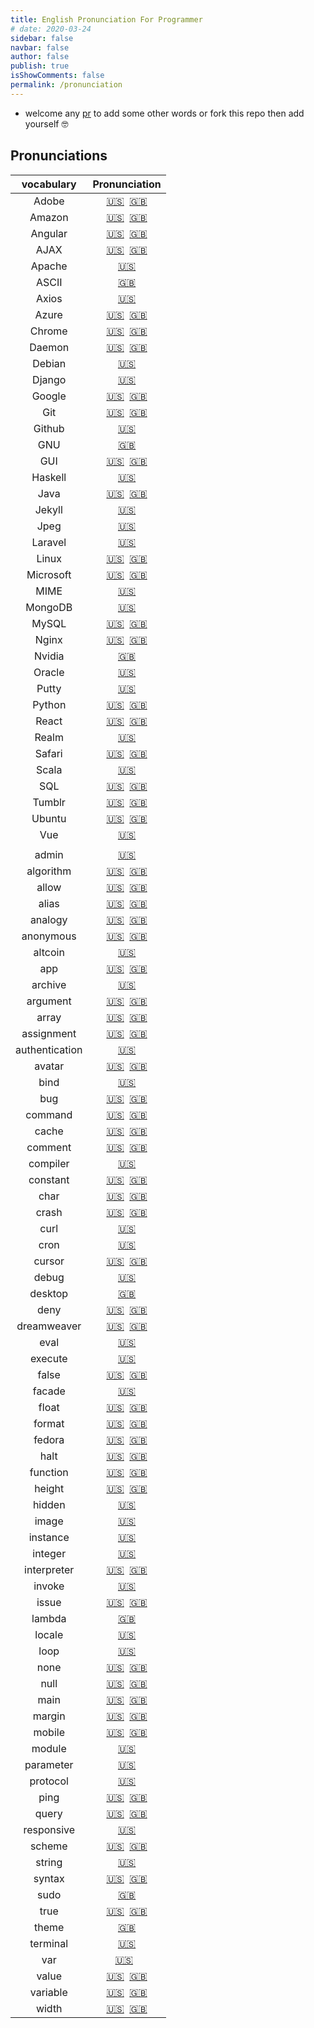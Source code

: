 ```yaml
---
title: English Pronunciation For Programmer
# date: 2020-03-24
sidebar: false
navbar: false
author: false
publish: true
isShowComments: false
permalink: /pronunciation
---
```


- welcome any [pr](https://github.com/xyyolab/english-pronunciation-for-programmer/pulls) to add some other words or fork this repo then add yourself 🤓

## Pronunciations

|   vocabulary   |                                                                                 Pronunciation                                                                                 |
| :------------: | :---------------------------------------------------------------------------------------------------------------------------------------------------------------------------: |
|     Adobe      |     [🇺🇸](https://audio00.forvo.com/audios/mp3/4/q/4q_9032095_39_793_486753.mp3)&nbsp;&nbsp;[🇬🇧](https://audio00.forvo.com/audios/mp3/o/h/oh_8976924_39_793_22709.mp3)     |
|     Amazon     |       [🇺🇸](https://audio00.forvo.com/audios/mp3/5/m/5m_8971513_39_704_1.mp3)&nbsp;&nbsp;[🇬🇧](https://audio00.forvo.com/audios/mp3/8/t/8t_8976924_39_704_22739.mp3)        |
|    Angular     | [🇺🇸](https://audio00.forvo.com/audios/mp3/d/r/dr_8971826_39_430437_170186.mp3)&nbsp;&nbsp;[🇬🇧](https://audio00.forvo.com/audios/mp3/v/9/v9_8981864_39_430437_681666.mp3)  |
|      AJAX      |           [🇺🇸](https://audio00.forvo.com/audios/mp3/j/m/jm_9857836_39_739.mp3)&nbsp;&nbsp;[🇬🇧](https://audio00.forvo.com/audios/mp3/b/s/bs_9449438_39_739.mp3)            |
|     Apache     |                                                   [🇺🇸](https://audio00.forvo.com/audios/mp3/0/q/0q_9391168_39_70766.mp3)                                                    |
|     ASCII      |                                                 [🇬🇧](https://audio00.forvo.com/audios/mp3/a/l/al_9058719_39_22_1877540.mp3)                                                 |
|     Axios      |                                                  [🇺🇸](https://audio00.forvo.com/audios/mp3/c/s/cs_9031893_39_5458872.mp3)                                                   |
|     Azure      |  [🇺🇸](https://audio00.forvo.com/audios/mp3/7/n/7n_8979744_39_11528_108550.mp3)&nbsp;&nbsp;[🇬🇧](https://audio00.forvo.com/audios/mp3/t/d/td_8986016_39_11528_133203.mp3)   |
|     Chrome     | [🇺🇸](https://audio00.forvo.com/audios/mp3/4/n/4n_9004571_39_283929_681213.mp3)&nbsp;&nbsp;[🇬🇧](https://audio00.forvo.com/audios/mp3/h/3/h3_9189479_39_283929_1132930.mp3) |
|     Daemon     |        [🇺🇸](https://audio00.forvo.com/audios/mp3/8/t/8t_9487568_39_213312.mp3)&nbsp;&nbsp;[🇬🇧](https://audio00.forvo.com/audios/mp3/z/v/zv_9449438_39_213312.mp3)         |
|     Debian     |                                                   [🇺🇸](https://audio00.forvo.com/audios/mp3/0/e/0e_9008060_39_12007.mp3)                                                    |
|     Django     |                                               [🇺🇸](https://audio00.forvo.com/audios/mp3/5/p/5p_8986237_39_383395_117451.mp3)                                                |
|     Google     |      [🇺🇸](https://audio00.forvo.com/audios/mp3/h/l/hl_8988299_39_4_150966.mp3)&nbsp;&nbsp;[🇬🇧](https://audio00.forvo.com/audios/mp3/t/r/tr_8976924_39_4_997404.mp3)       |
|      Git       |    [🇺🇸](https://audio00.forvo.com/audios/mp3/f/z/fz_9024049_39_757596_1.mp3)&nbsp;&nbsp;[🇬🇧](https://audio00.forvo.com/audios/mp3/o/t/ot_9062380_39_757596_467326.mp3)    |
|     Github     |                                                 [🇺🇸](https://audio00.forvo.com/audios/mp3/h/p/hp_9215048_39_1902840_1.mp3)                                                  |
|      GNU       |                                                [🇬🇧](https://audio00.forvo.com/audios/mp3/q/9/q9_8976924_39_120182_51161.mp3)                                                |
|      GUI       |     [🇺🇸](https://audio00.forvo.com/audios/mp3/8/d/8d_8971626_39_2190_2349.mp3)&nbsp;&nbsp;[🇬🇧](https://audio00.forvo.com/audios/mp3/g/6/g6_8972638_39_2190_4873.mp3)      |
|    Haskell     |                                                   [🇺🇸](https://audio00.forvo.com/audios/mp3/9/h/9h_9419905_39_513410.mp3)                                                   |
|      Java      |     [🇺🇸](https://audio00.forvo.com/audios/mp3/2/i/2i_8990102_39_5003_1.mp3)&nbsp;&nbsp;[🇬🇧](https://audio00.forvo.com/audios/mp3/e/6/e6_9289988_39_5003_1882114.mp3)      |
|     Jekyll     |                                                  [🇺🇸](https://audio00.forvo.com/audios/mp3/a/v/av_9875260_39_6036948.mp3)                                                   |
|      Jpeg      |                                                   [🇺🇸](https://audio00.forvo.com/audios/mp3/x/a/xa_8971534_39_1759_1.mp3)                                                   |
|    Laravel     |                                                 [🇺🇸](https://audio00.forvo.com/audios/mp3/l/z/lz_9294055_39_2289308_1.mp3)                                                  |
|     Linux      |     [🇺🇸](https://audio00.forvo.com/audios/mp3/j/p/jp_8971657_39_1187_846.mp3)&nbsp;&nbsp;[🇬🇧](https://audio00.forvo.com/audios/mp3/s/z/sz_8998931_39_1187_226489.mp3)     |
|   Microsoft    |      [🇺🇸](https://audio00.forvo.com/audios/mp3/7/x/7x_8973348_39_50_2901.mp3)&nbsp;&nbsp;[🇬🇧](https://audio00.forvo.com/audios/mp3/e/q/eq_9046708_39_50_167298.mp3)       |
|      MIME      |                                                  [🇺🇸](https://audio00.forvo.com/audios/mp3/s/r/sr_8992439_39_593622_1.mp3)                                                  |
|    MongoDB     |                                                  [🇺🇸](https://audio00.forvo.com/audios/mp3/q/4/q4_9487292_39_3719933.mp3)                                                   |
|     MySQL      |        [🇺🇸](https://audio00.forvo.com/audios/mp3/3/b/3b_8971580_39_1501_1212.mp3)&nbsp;&nbsp;[🇬🇧](https://audio00.forvo.com/audios/mp3/w/u/wu_9311056_39_1501.mp3)        |
|     Nginx      |       [🇺🇸](https://audio00.forvo.com/audios/mp3/7/w/7w_9761400_39_518805.mp3)&nbsp;&nbsp;[🇬🇧](https://audio00.forvo.com/audios/mp3/6/h/6h_8998052_39_518805_1.mp3)        |
|     Nvidia     |                                                 [🇬🇧](https://audio00.forvo.com/audios/mp3/0/w/0w_8971576_39_2935_4867.mp3)                                                  |
|     Oracle     |                                                   [🇺🇸](https://audio00.forvo.com/audios/mp3/p/k/pk_9567265_39_70763.mp3)                                                    |
|     Putty      |                                                  [🇺🇸](https://audio00.forvo.com/audios/mp3/9/e/9e_8997694_39_829948_1.mp3)                                                  |
|     Python     |      [🇺🇸](https://audio00.forvo.com/audios/mp3/i/i/ii_8971936_39_4516_1.mp3)&nbsp;&nbsp;[🇬🇧](https://audio00.forvo.com/audios/mp3/l/g/lg_8973617_39_4516_271235.mp3)      |
|     React      |      [🇺🇸](https://audio00.forvo.com/audios/mp3/3/b/3b_9489114_39_1265494.mp3)&nbsp;&nbsp;[🇬🇧](https://audio00.forvo.com/audios/mp3/p/w/pw_9105164_39_1265494_1.mp3)       |
|     Realm      |                                                  [🇺🇸](https://audio00.forvo.com/audios/mp3/6/6/66_8974169_39_69390_1.mp3)                                                   |
|     Safari     |        [🇺🇸](https://audio00.forvo.com/audios/mp3/2/4/24_9508368_39_64900.mp3)&nbsp;&nbsp;[🇬🇧](https://audio00.forvo.com/audios/mp3/w/l/wl_8973277_39_64900_1.mp3)         |
|     Scala      |                                                   [🇺🇸](https://audio00.forvo.com/audios/mp3/1/k/1k_9540499_39_395258.mp3)                                                   |
|      SQL       |    [🇺🇸](https://audio00.forvo.com/audios/mp3/p/i/pi_9033728_39_16_1873617.mp3)&nbsp;&nbsp;[🇬🇧](https://audio00.forvo.com/audios/mp3/b/0/b0_9237650_39_16_1897767.mp3)     |
|     Tumblr     |  [🇺🇸](https://audio00.forvo.com/audios/mp3/k/q/kq_9046008_39_17108_17030.mp3)&nbsp;&nbsp;[🇬🇧](https://audio00.forvo.com/audios/mp3/o/4/o4_9065958_39_17108_1319559.mp3)   |
|     Ubuntu     |     [🇺🇸](https://audio00.forvo.com/audios/mp3/3/2/32_8971536_39_1644_3471.mp3)&nbsp;&nbsp;[🇬🇧](https://audio00.forvo.com/audios/mp3/w/9/w9_8971576_39_1644_1560.mp3)      |
|      Vue       |                                                 [🇺🇸](https://audio00.forvo.com/audios/mp3/s/c/sc_9043306_39_1313693_1.mp3)                                                  |
|                |                                                                                                                                                                               |
|     admin      |                                                  [🇺🇸](https://audio00.forvo.com/audios/mp3/8/7/87_8980514_39_383437_1.mp3)                                                  |
|   algorithm    |     [🇺🇸](https://audio00.forvo.com/audios/mp3/8/q/8q_8973400_39_33777_1.mp3)&nbsp;&nbsp;[🇬🇧](https://audio00.forvo.com/audios/mp3/e/p/ep_9011269_39_33777_316190.mp3)     |
|     allow      |      [🇺🇸](https://audio00.forvo.com/audios/mp3/n/n/nn_9187295_39_1230.mp3)&nbsp;&nbsp;[🇬🇧](https://audio00.forvo.com/audios/mp3/8/5/85_9269045_39_1230_1377229.mp3)       |
|     alias      |       [🇺🇸](https://audio00.forvo.com/audios/mp3/s/1/s1_8979569_39_1363_13089.mp3)&nbsp;&nbsp;[🇬🇧](https://audio00.forvo.com/audios/mp3/p/p/pp_9489960_39_1363.mp3)        |
|    analogy     |    [🇺🇸](https://audio00.forvo.com/audios/mp3/c/n/cn_8979744_39_376126_1.mp3)&nbsp;&nbsp;[🇬🇧](https://audio00.forvo.com/audios/mp3/7/k/7k_8981864_39_376126_106657.mp3)    |
|   anonymous    |  [🇺🇸](https://audio00.forvo.com/audios/mp3/a/n/an_8973400_39_20639_17640.mp3)&nbsp;&nbsp;[🇬🇧](https://audio00.forvo.com/audios/mp3/k/9/k9_8981864_39_20639_1967394.mp3)   |
|    altcoin     |                 [🇺🇸](https://translate.google.com/translate_tts?ie=UTF-8&q=altcoin&tl=en&total=1&idx=0&textlen=7&tk=386102.220173&client=webapp&prev=input)                 |
|      app       |     [🇺🇸](https://audio00.forvo.com/audios/mp3/x/m/xm_9443603_39_649826.mp3)&nbsp;&nbsp;[🇬🇧](https://audio00.forvo.com/audios/mp3/l/2/l2_9022995_39_649826_396882.mp3)     |
|    archive     |                                                    [🇺🇸](https://audio00.forvo.com/audios/mp3/0/1/01_9522357_39_4312.mp3)                                                    |
|    argument    |         [🇺🇸](https://audio00.forvo.com/audios/mp3/t/1/t1_9261923_39_23633.mp3)&nbsp;&nbsp;[🇬🇧](https://audio00.forvo.com/audios/mp3/l/x/lx_9045056_39_23633.mp3)          |
|     array      |       [🇺🇸](https://audio00.forvo.com/audios/mp3/q/y/qy_9528854_39_325254.mp3)&nbsp;&nbsp;[🇬🇧](https://audio00.forvo.com/audios/mp3/g/a/ga_8978924_39_325254_1.mp3)        |
|   assignment   |       [🇺🇸](https://audio00.forvo.com/audios/mp3/j/w/jw_9233607_39_451358.mp3)&nbsp;&nbsp;[🇬🇧](https://audio00.forvo.com/audios/mp3/1/6/16_8981864_39_451358_1.mp3)        |
| authentication |                                                  [🇺🇸](https://audio00.forvo.com/audios/mp3/q/8/q8_8985614_39_429927_1.mp3)                                                  |
|     avatar     | [🇺🇸](https://audio00.forvo.com/audios/mp3/4/0/40_9100838_39_30742_1060994.mp3)&nbsp;&nbsp;[🇬🇧](https://audio00.forvo.com/audios/mp3/l/3/l3_9242900_39_30742_1719668.mp3)  |
|      bind      |                                                  [🇺🇸](https://audio00.forvo.com/audios/mp3/e/5/e5_8976598_39_381342_1.mp3)                                                  |
|      bug       |       [🇺🇸](https://audio00.forvo.com/audios/mp3/q/u/qu_8982096_39_399070_1.mp3)&nbsp;&nbsp;[🇬🇧](https://audio00.forvo.com/audios/mp3/3/u/3u_9417657_39_399070.mp3)        |
|    command     |        [🇺🇸](https://audio00.forvo.com/audios/mp3/q/s/qs_9396045_39_320437.mp3)&nbsp;&nbsp;[🇬🇧](https://audio00.forvo.com/audios/mp3/0/a/0a_8981864_39_320437.mp3)         |
|     cache      |         [🇺🇸](https://audio00.forvo.com/audios/mp3/p/z/pz_8971626_39_2049_1.mp3)&nbsp;&nbsp;[🇬🇧](https://audio00.forvo.com/audios/mp3/q/9/q9_9840817_39_2049.mp3)          |
|    comment     |      [🇺🇸](https://audio00.forvo.com/audios/mp3/p/7/p7_9468620_39_63081.mp3)&nbsp;&nbsp;[🇬🇧](https://audio00.forvo.com/audios/mp3/b/9/b9_8981864_39_63081_131223.mp3)      |
|    compiler    |                                               [🇺🇸](https://audio00.forvo.com/audios/mp3/6/u/6u_8985614_39_415708_226474.mp3)                                                |
|    constant    |  [🇺🇸](https://audio00.forvo.com/audios/mp3/s/o/so_9077867_39_69508_824677.mp3)&nbsp;&nbsp;[🇬🇧](https://audio00.forvo.com/audios/mp3/m/8/m8_8981864_39_69508_1693063.mp3)  |
|      char      |        [🇺🇸](https://audio00.forvo.com/mp3/9664242/39/9664242_39_4958293.mp3)&nbsp;&nbsp;[🇬🇧](https://audio00.forvo.com/audios/mp3/0/g/0g_8976924_39_298005_1.mp3)         |
|     crash      |       [🇺🇸](https://audio00.forvo.com/audios/mp3/j/g/jg_9437970_39_317993.mp3)&nbsp;&nbsp;[🇬🇧](https://audio00.forvo.com/audios/mp3/f/g/fg_8976924_39_317993_1.mp3)        |
|      curl      |                                                  [🇺🇸](https://audio00.forvo.com/audios/mp3/p/d/pd_8985614_39_462526_1.mp3)                                                  |
|      cron      |                  [🇺🇸](https://translate.google.com/translate_tts?ie=UTF-8&q=cron&tl=en&total=1&idx=0&textlen=4&tk=853007.769076&client=webapp&prev=input)                   |
|     cursor     |       [🇺🇸](https://audio00.forvo.com/audios/mp3/c/7/c7_9454262_39_7702.mp3)&nbsp;&nbsp;[🇬🇧](https://audio00.forvo.com/audios/mp3/b/q/bq_9189479_39_7702_760155.mp3)       |
|     debug      |                                                  [🇺🇸](https://audio00.forvo.com/audios/mp3/o/x/ox_9002322_39_550002_1.mp3)                                                  |
|    desktop     |                                                [🇬🇧](https://audio00.forvo.com/audios/mp3/o/b/ob_8981864_39_30783_19653.mp3)                                                 |
|      deny      | [🇺🇸](https://audio00.forvo.com/audios/mp3/o/e/oe_8986016_39_411268_160160.mp3)&nbsp;&nbsp;[🇬🇧](https://audio00.forvo.com/audios/mp3/2/h/2h_8986237_39_411268_163274.mp3)  |
|  dreamweaver   |     [🇺🇸](https://audio00.forvo.com/audios/mp3/c/x/cx_8975972_39_286663.mp3)&nbsp;&nbsp;[🇬🇧](https://audio00.forvo.com/audios/mp3/y/r/yr_8976924_39_286663_44737.mp3)      |
|      eval      |                                                  [🇺🇸](https://audio00.forvo.com/audios/mp3/k/5/k5_9373812_39_3084067.mp3)                                                   |
|    execute     |                                                [🇺🇸](https://audio00.forvo.com/audios/mp3/u/i/ui_9098832_39_15118_14590.mp3)                                                 |
|     false      |     [🇺🇸](https://audio00.forvo.com/audios/mp3/3/j/3j_8979661_39_330974_1.mp3)&nbsp;&nbsp;[🇬🇧](https://audio00.forvo.com/audios/mp3/s/q/sq_8981864_39_14762_14431.mp3)     |
|     facade     |                                                  [🇺🇸](https://audio00.forvo.com/audios/mp3/5/6/56_9607240_39_5301033.mp3)                                                   |
|     float      |     [🇺🇸](https://audio00.forvo.com/audios/mp3/2/d/2d_9611797_39_285724.mp3)&nbsp;&nbsp;[🇬🇧](https://audio00.forvo.com/audios/mp3/z/a/za_8981864_39_285724_42606.mp3)      |
|     format     |  [🇺🇸](https://audio00.forvo.com/audios/mp3/h/o/ho_8979512_39_26785_114365.mp3)&nbsp;&nbsp;[🇬🇧](https://audio00.forvo.com/audios/mp3/b/l/bl_8981864_39_26785_620266.mp3)   |
|     fedora     |  [🇺🇸](https://audio00.forvo.com/audios/mp3/9/y/9y_9020859_39_12012_385391.mp3)&nbsp;&nbsp;[🇬🇧](https://audio00.forvo.com/audios/mp3/k/m/km_8981864_39_12012_385424.mp3)   |
|      halt      |     [🇺🇸](https://audio00.forvo.com/audios/mp3/i/f/if_8985614_39_23241_125242.mp3)&nbsp;&nbsp;[🇬🇧](https://audio00.forvo.com/audios/mp3/5/5/55_9583261_39_4451180.mp3)     |
|    function    |       [🇺🇸](https://audio00.forvo.com/audios/mp3/4/8/48_8979661_39_330956_1.mp3)&nbsp;&nbsp;[🇬🇧](https://audio00.forvo.com/audios/mp3/c/u/cu_9320779_39_330956.mp3)        |
|     height     |      [🇺🇸](https://audio00.forvo.com/audios/mp3/n/v/nv_9054385_39_14763_14409.mp3)&nbsp;&nbsp;[🇬🇧](https://audio00.forvo.com/audios/mp3/d/s/ds_9606133_39_14763.mp3)       |
|     hidden     |                                                     [🇺🇸](https://audio00.forvo.com/mp3/9487568/39/9487568_39_12602.mp3)                                                     |
|     image      |                                                [🇺🇸](https://audio00.forvo.com/audios/mp3/7/z/7z_8986237_39_1090_427313.mp3)                                                 |
|    instance    |                                                    [🇺🇸](https://audio00.forvo.com/mp3/9487568/39/9487568_39_373938.mp3)                                                     |
|    integer     |                                                   [🇺🇸](https://audio00.forvo.com/audios/mp3/g/z/gz_8975595_39_285723.mp3)                                                   |
|  interpreter   |     [🇺🇸](https://audio00.forvo.com/audios/mp3/o/v/ov_8979661_39_336373_90714.mp3)&nbsp;&nbsp;[🇬🇧](https://audio00.forvo.com/audios/mp3/u/9/u9_8981864_39_336373.mp3)      |
|     invoke     |                                                  [🇺🇸](https://audio00.forvo.com/audios/mp3/n/o/no_9002322_39_550000_1.mp3)                                                  |
|     issue      |   [🇺🇸](https://audio00.forvo.com/audios/mp3/1/b/1b_9278997_39_6914_1369031.mp3)&nbsp;&nbsp;[🇬🇧](https://audio00.forvo.com/audios/mp3/2/q/2q_9058872_39_6914_423751.mp3)   |
|     lambda     |                                                  [🇬🇧](https://audio00.forvo.com/audios/mp3/f/a/fa_8976924_39_296024_1.mp3)                                                  |
|     locale     |                                                  [🇺🇸](https://audio00.forvo.com/audios/mp3/5/w/5w_8975259_39_293398_1.mp3)                                                  |
|      loop      |                                                   [🇺🇸](https://audio00.forvo.com/audios/mp3/4/r/4r_9410655_39_293294.mp3)                                                   |
|      none      |   [🇺🇸](https://audio00.forvo.com/audios/mp3/m/l/ml_8980514_39_372633_1.mp3)&nbsp;&nbsp;[🇬🇧](https://audio00.forvo.com/audios/mp3/d/5/d5_9249526_39_372633_1543288.mp3)    |
|      null      |                                      [🇺🇸](https://audio00.forvo.com/audios/mp3/8/t/8t_9000059_39_24993_227384.mp3)&nbsp;&nbsp;[🇬🇧]()                                      |
|      main      |      [🇺🇸](https://audio00.forvo.com/audios/mp3/z/5/z5_9378780_39_6032.mp3)&nbsp;&nbsp;[🇬🇧](https://audio00.forvo.com/audios/mp3/q/l/ql_8981864_39_6032_1524222.mp3)       |
|     margin     |       [🇺🇸](https://audio00.forvo.com/audios/mp3/1/8/18_8971536_39_1855_1.mp3)&nbsp;&nbsp;[🇬🇧](https://audio00.forvo.com/audios/mp3/2/w/2w_8981864_39_1855_1940.mp3)       |
|     mobile     |       [🇺🇸](https://audio00.forvo.com/audios/mp3/1/6/16_8971513_39_720_1.mp3)&nbsp;&nbsp;[🇬🇧](https://audio00.forvo.com/audios/mp3/z/4/z4_8978331_39_720_37227.mp3)        |
|     module     |                                                  [🇺🇸](https://audio00.forvo.com/audios/mp3/r/0/r0_8973812_39_70769_1.mp3)                                                   |
|   parameter    |                                                    [🇺🇸](https://audio00.forvo.com/audios/mp3/s/p/sp_9410655_39_4803.mp3)                                                    |
|    protocol    |                                                   [🇺🇸](https://audio00.forvo.com/audios/mp3/b/c/bc_9566150_39_319675.mp3)                                                   |
|      ping      |                                        [🇺🇸](https://audio00.forvo.com/audios/mp3/m/2/m2_8976598_39_375621_1.mp3)&nbsp;&nbsp;[🇬🇧]()                                        |
|     query      |       [🇺🇸](https://audio00.forvo.com/audios/mp3/l/8/l8_9497651_39_4523.mp3)&nbsp;&nbsp;[🇬🇧](https://audio00.forvo.com/audios/mp3/9/p/9p_8981864_39_4523_602316.mp3)       |
|   responsive   |                                                  [🇺🇸](https://audio00.forvo.com/audios/mp3/g/5/g5_9022569_39_765794_1.mp3)                                                  |
|     scheme     |      [🇺🇸](https://audio00.forvo.com/audios/mp3/z/5/z5_9043306_39_30933.mp3)&nbsp;&nbsp;[🇬🇧](https://audio00.forvo.com/audios/mp3/9/1/91_9047998_39_30933_19831.mp3)       |
|     string     |                                                  [🇺🇸](https://audio00.forvo.com/audios/mp3/q/1/q1_8985614_39_451142_1.mp3)                                                  |
|     syntax     |   [🇺🇸](https://audio00.forvo.com/audios/mp3/6/a/6a_9144644_39_71887_656862.mp3)&nbsp;&nbsp;[🇬🇧](https://audio00.forvo.com/audios/mp3/e/1/e1_9016238_39_71887_27612.mp3)   |
|      sudo      |                                                [🇬🇧](https://audio00.forvo.com/audios/mp3/p/w/pw_9218662_39_282780_35760.mp3)                                                |
|      true      |     [🇺🇸](https://audio00.forvo.com/audios/mp3/g/k/gk_8975595_39_282290_34721.mp3)&nbsp;&nbsp;[🇬🇧](https://audio00.forvo.com/audios/mp3/b/u/bu_8981864_39_282290.mp3)      |
|     theme      |                                               [🇬🇧](https://audio00.forvo.com/audios/mp3/4/a/4a_8986016_39_411577_160383.mp3)                                                |
|    terminal    |                                               [🇺🇸](https://audio00.forvo.com/audios/mp3/4/t/4t_9276438_39_10595_1453305.mp3)                                                |
|      var       |                                             [🇺🇸](https://audio00.forvo.com/audios/mp3/a/t/at_9446742_39_31288.mp3)&nbsp;&nbsp;                                              |
|     value      |    [🇺🇸](https://audio00.forvo.com/audios/mp3/g/v/gv_9093873_39_307493_64950.mp3)&nbsp;&nbsp;[🇬🇧](https://audio00.forvo.com/audios/mp3/j/m/jm_8976924_39_307493_1.mp3)     |
|    variable    |     [🇺🇸](https://audio00.forvo.com/audios/mp3/m/p/mp_8975595_39_282615_35388.mp3)&nbsp;&nbsp;[🇬🇧](https://audio00.forvo.com/audios/mp3/0/s/0s_9636295_39_282615.mp3)      |
|     width      |     [🇺🇸](https://audio00.forvo.com/audios/mp3/r/b/rb_8972856_39_14762_1.mp3)&nbsp;&nbsp;[🇬🇧](https://audio00.forvo.com/audios/mp3/s/q/sq_8981864_39_14762_14431.mp3)      |